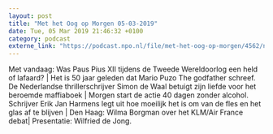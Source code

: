 ```yaml
---
layout: post
title: "Met het Oog op Morgen 05-03-2019"
date: Tue, 05 Mar 2019 21:46:32 +0100
category: podcast
externe_link: "https://podcast.npo.nl/file/met-het-oog-op-morgen/4562/nporadio1_met-het-oog-op-morgen_20190305_met-het-oog-op-morgen-05-03-2019_V5KZH1.mp3"
---
```


Met vandaag: Was Paus Pius XII tijdens de Tweede Wereldoorlog een held of lafaard? | Het is 50 jaar geleden dat Mario Puzo The godfather schreef. De Nederlandse thrillerschrijver Simon de Waal betuigt zijn liefde voor het beroemde maffiaboek | Morgen start de actie 40 dagen zonder alcohol. Schrijver Erik Jan Harmens legt uit hoe moeilijk het is om van de fles en het glas af te blijven | Den Haag: Wilma Borgman over het KLM/Air France debat| Presentatie: Wilfried de Jong.
